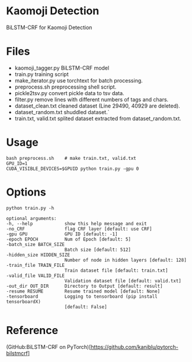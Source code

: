 # Kaomoji Detection

BiLSTM-CRF for Kaomoji Detection

# Files

* kaomoji_tagger.py
BiLSTM-CRF model
* train.py
training script
* make_iterator.py
use torchtext for batch processing.
* preprocess.sh
preprocessing shell script.
* pickle2tsv.py
convert pickle data to tsv data.
* filter.py
remove lines with different numbers of tags and chars.
* dataset_clean.txt
cleaned dataset (Line 29490, 40929 are deleted).
* dataset_random.txt
shuddled dataset.`
* train.txt, valid.txt
splited dataset extracted from dataset_random.txt.

# Usage

    bash preprocess.sh    # make train.txt, valid.txt
    GPU_ID=1
    CUDA_VISIBLE_DEVICES=$GPUID python train.py -gpu 0

# Options

`python train.py -h`

    optional arguments:
    -h, --help            show this help message and exit
    -no_CRF               flag CRF layer [default: use CRF]
    -gpu GPU              GPU ID [default: -1]
    -epoch EPOCH          Num of Epoch [default: 5]
    -batch_size BATCH_SIZE
                          Batch size [default: 512]
    -hidden_size HIDDEN_SIZE
                          Number of node in hidden layers [default: 128]
    -train_file TRAIN_FILE
                          Train dataset file [default: train.txt]
    -valid_file VALID_FILE
                          Validation dataset file [default: valid.txt]
    -out_dir OUT_DIR      Directory to Output [default: result]
    -resume RESUME        Resume trained model [default: None]
    -tensorboard          Logging to tensorboard (pip install tensorboardX)
                          [default: False]

# Reference

(GitHub:BiLSTM-CRF on PyTorch)[https://github.com/kaniblu/pytorch-bilstmcrf]
